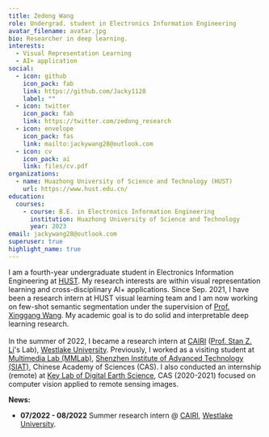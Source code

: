 ```yaml
---
title: Zedong Wang
role: Undergrad. student in Electronics Information Engineering
avatar_filename: avatar.jpg
bio: Researcher in deep learning.
interests:
  - Visual Representation Learning
  - AI+ application
social:
  - icon: github
    icon_pack: fab
    link: https://github.com/Jacky1128
    label: ""
  - icon: twitter
    icon_pack: fab
    link: https://twitter.com/zedong_research
  - icon: envelope
    icon_pack: fas
    link: mailto:jackywang28@outlook.com
  - icon: cv
    icon_pack: ai
    link: files/cv.pdf
organizations:
  - name: Huazhong University of Science and Technology (HUST)
    url: https://www.hust.edu.cn/
education:
  courses:
    - course: B.E. in Electronics Information Engineering
      institution: Huazhong University of Science and Technology
      year: 2023
email: jackywang28@outlook.com
superuser: true
highlight_name: true
---
```

I am a fourth-year undergraduate student in Electronics Information Engineering at [HUST](http://english.hust.edu.cn/). My research interests are within visual representation learning and cross-disciplinary AI+ applications. Since Sep. 2021, I have been a research intern at HUST visual learning team and I am now working on few-shot semantic segmentation under the supervision of [Prof. Xinggang Wang](https://scholar.google.com/citations?hl=zh-CN&user=qNCTLV0AAAAJ).  My academic goal is to do solid and interpretable deep learning research. \
\
In the summer of 2022, I became a research intern at [CAIRI](https://github.com/Westlake-AI) ([Prof. Stan Z. Li](https://scholar.google.com/citations?user=Y-nyLGIAAAAJ&hl=zh-CN&oi=ao)'s Lab), [Westlake University](https://en.westlake.edu.cn/). Previously, I worked as a visiting student at [Multimedia Lab (MMLab)](http://mmlab.siat.ac.cn/), [Shenzhen Institute of Advanced Technology (SIAT)](https://english.siat.ac.cn/), Chinese Academy of Sciences (CAS). I also conducted an internship (remote) at [Key Lab of Digital Earth Science](http://www.digitalearthlab.com.cn/), CAS (2020-2021) focused on computer vision applied to remote sensing images.  

**News:**

* **07/2022 - 08/2022**   Summer research intern @ [CAIRI](https://github.com/Westlake-AI), [Westlake University](https://en.westlake.edu.cn/).